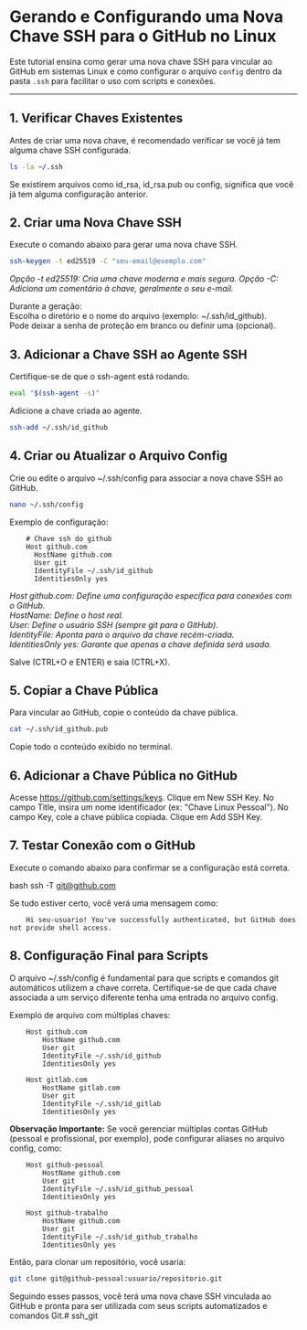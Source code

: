 # Gerando e Configurando uma Nova Chave SSH para o GitHub no Linux

Este tutorial ensina como gerar uma nova chave SSH para vincular ao GitHub em sistemas Linux e como configurar o arquivo `config` dentro da pasta `.ssh` para facilitar o uso com scripts e conexões.

---

## 1. Verificar Chaves Existentes

Antes de criar uma nova chave, é recomendado verificar se você já tem alguma chave SSH configurada.

```bash
ls -la ~/.ssh
```
Se existirem arquivos como id_rsa, id_rsa.pub ou config, significa que você já tem alguma configuração anterior.

## 2. Criar uma Nova Chave SSH
Execute o comando abaixo para gerar uma nova chave SSH.

```bash
ssh-keygen -t ed25519 -C "seu-email@exemplo.com"
```
*Opção -t ed25519: Cria uma chave moderna e mais segura.*
*Opção -C: Adiciona um comentário à chave, geralmente o seu e-mail.*  

Durante a geração:  
Escolha o diretório e o nome do arquivo (exemplo: ~/.ssh/id_github).  
Pode deixar a senha de proteção em branco ou definir uma (opcional).

## 3. Adicionar a Chave SSH ao Agente SSH
Certifique-se de que o ssh-agent está rodando.

```bash
eval "$(ssh-agent -s)"
```  

Adicione a chave criada ao agente.

```bash
ssh-add ~/.ssh/id_github
```

## 4. Criar ou Atualizar o Arquivo Config
Crie ou edite o arquivo ~/.ssh/config para associar a nova chave SSH ao GitHub.

```bash
nano ~/.ssh/config
```
Exemplo de configuração:

        # Chave ssh do github
        Host github.com
          HostName github.com
          User git
          IdentityFile ~/.ssh/id_github
          IdentitiesOnly yes

*Host github.com: Define uma configuração específica para conexões com o GitHub.*  
*HostName: Define o host real.*  
*User: Define o usuário SSH (sempre git para o GitHub).*  
*IdentityFile: Aponta para o arquivo da chave recém-criada.*  
*IdentitiesOnly yes: Garante que apenas a chave definida será usada.*  

Salve (CTRL+O e ENTER) e saia (CTRL+X).

## 5. Copiar a Chave Pública
Para vincular ao GitHub, copie o conteúdo da chave pública.

```bash
cat ~/.ssh/id_github.pub
```

Copie todo o conteúdo exibido no terminal.

## 6. Adicionar a Chave Pública no GitHub
Acesse https://github.com/settings/keys.
Clique em New SSH Key.
No campo Title, insira um nome identificador (ex: "Chave Linux Pessoal").
No campo Key, cole a chave pública copiada.
Clique em Add SSH Key.

## 7. Testar Conexão com o GitHub
Execute o comando abaixo para confirmar se a configuração está correta.

bash
ssh -T git@github.com

Se tudo estiver certo, você verá uma mensagem como:

        Hi seu-usuario! You've successfully authenticated, but GitHub does not provide shell access.

## 8. Configuração Final para Scripts
O arquivo ~/.ssh/config é fundamental para que scripts e comandos git automáticos utilizem a chave correta. Certifique-se de que cada chave associada a um serviço diferente tenha uma entrada no arquivo config.  

Exemplo de arquivo com múltiplas chaves:

        Host github.com
            HostName github.com
            User git
            IdentityFile ~/.ssh/id_github
            IdentitiesOnly yes

        Host gitlab.com
            HostName gitlab.com
            User git
            IdentityFile ~/.ssh/id_gitlab
            IdentitiesOnly yes  

**Observação Importante:** Se você gerenciar múltiplas contas GitHub (pessoal e profissional, por exemplo), pode configurar aliases no arquivo config, como:


        Host github-pessoal
            HostName github.com
            User git
            IdentityFile ~/.ssh/id_github_pessoal
            IdentitiesOnly yes

        Host github-trabalho
            HostName github.com
            User git
            IdentityFile ~/.ssh/id_github_trabalho
            IdentitiesOnly yes  

Então, para clonar um repositório, você usaria:

```bash
git clone git@github-pessoal:usuario/repositorio.git
```

Seguindo esses passos, você terá uma nova chave SSH vinculada ao GitHub e pronta para ser utilizada com seus scripts automatizados e comandos Git.# ssh_git
